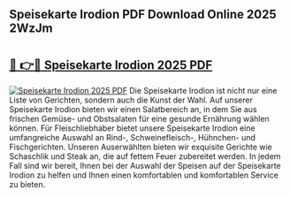 ## Speisekarte Irodion PDF Download Online 2025 2WzJm

# <h2><a href="http://gc8n3e.nevu.top/?p=Speisekarte+Irodion">🔗 👉🔴 Speisekarte Irodion 2025 PDF</a></h2>

[![Speisekarte Irodion 2025 PDF](https://i.imgur.com/dBaPXMq.png)](http://gc8n3e.nevu.top/?p=Speisekarte+Irodion)
Die Speisekarte Irodion ist nicht nur eine Liste von Gerichten, sondern auch die Kunst der Wahl. Auf unserer Speisekarte Irodion bieten wir einen Salatbereich an, in dem Sie aus frischen Gemüse- und Obstsalaten für eine gesunde Ernährung wählen können. Für Fleischliebhaber bietet unsere Speisekarte Irodion eine umfangreiche Auswahl an Rind-, Schweinefleisch-, Hühnchen- und Fischgerichten. Unseren Auserwählten bieten wir exquisite Gerichte wie Schaschlik und Steak an, die auf fettem Feuer zubereitet werden. In jedem Fall sind wir bereit, Ihnen bei der Auswahl der Speisen auf der Speisekarte Irodion zu helfen und Ihnen einen komfortablen und komfortablen Service zu bieten.
